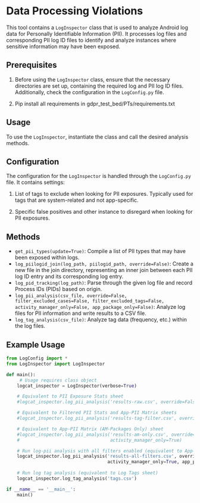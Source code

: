 # Data Processing Violations

This tool contains a `LogInspector` class that is used to analyze Android log data for Personally Identifiable Information (PII). It processes log files and corresponding PII log ID files to identify and analyze instances where sensitive information may have been exposed.

## Prerequisites

1. Before using the `LogInspector` class, ensure that the necessary directories are set up, containing the required log and PII log ID files. Additionally, check the configuration in the `LogConfig.py` file.

2. Pip install all requirements in gdpr_test_bed/PTs/requirements.txt

## Usage

To use the `LogInspector`, instantiate the class and call the desired analysis methods.

## Configuration

The configuration for the `LogInspector` is handled through the `LogConfig.py` file. It contains settings:

1. List of tags to exclude when looking for PII exposures. Typically used for tags that are system-related and not app-specific.

2. Specific false positives and other instance to disregard when looking for PII exposures.

## Methods

- `get_pii_types(update=True)`: Compile a list of PII types that may have been exposed within logs.
- `log_piilogid_join(log_path, piilogid_path, override=False)`: Create a new file in the join directory, representing an inner join between each PII log ID entry and its corresponding log entry.
- `log_pid_tracking(log_path)`: Parse through the given log file and record Process IDs (PIDs) based on origin.
- `log_pii_analysis(csv_file, override=False, filter_excluded_cases=False, filter_excluded_tags=False, activity_manager_only=False, app_package_only=False)`: Analyze log files for PII information and write results to a CSV file.
- `log_tag_analysis(csv_file)`: Analyze tag data (frequency, etc.) within the log files.

## Example Usage

```python
from LogConfig import *
from LogInspector import LogInspector

def main():
     # Usage requires class object
    logcat_inspector = LogInspector(verbose=True)

    # Equivalent to PII Exposure Stats sheet
    #logcat_inspector.log_pii_analysis('results-raw.csv', override=False, filter_excluded_cases=True)

    # Equivalent to Filtered PII Stats and App-PII Matrix sheets
    #logcat_inspector.log_pii_analysis('results-tag-filter.csv', override=False, filter_excluded_cases=True, filter_excluded_tags=True)

    # Equivalent to App-PII Matrix (AM-Packages Only) sheet
    #logcat_inspector.log_pii_analysis('results-am-only.csv', override=False, filter_excluded_cases=True, filter_excluded_tags=True,
    #                                  activity_manager_only=True)

    # Run log-pii analysis with all filters enabled (equivalent to App-PII Matrix (App-Package Only) sheet) 
    logcat_inspector.log_pii_analysis('results-all-filters.csv', override=False, filter_excluded_cases=True, filter_excluded_tags=True,
                                      activity_manager_only=True, app_package_only=True)
    
    # Run log tag analysis (equivalent to Log Tags sheet)
    logcat_inspector.log_tag_analysis('tags.csv')

if __name__ == '__main__':
    main()
```
